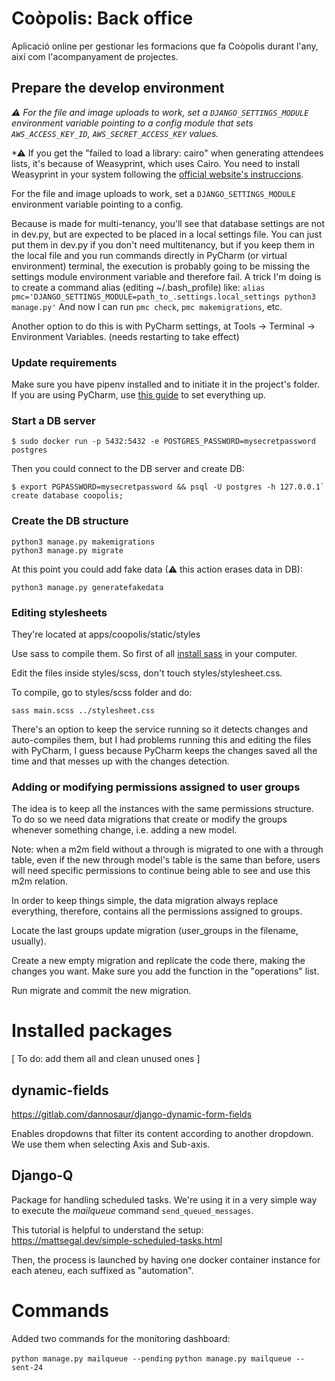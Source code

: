# Coòpolis: Back office

Aplicació online per gestionar les formacions que fa Coòpolis durant l'any, així com l'acompanyament de projectes.

## Prepare the develop environment

*⚠ For the file and image uploads to work, set a `DJANGO_SETTINGS_MODULE` environment variable pointing to a config
module that sets `AWS_ACCESS_KEY_ID`, `AWS_SECRET_ACCESS_KEY` values.*

*⚠ If you get the "failed to load a library: cairo" when generating attendees lists, it's because of Weasyprint,
which uses Cairo.
You need to install Weasyprint in your system following the [official website's instruccions](https://weasyprint.readthedocs.io/en/stable/install.html#macos).

For the file and image uploads to work, set a `DJANGO_SETTINGS_MODULE` environment variable pointing to a config.

Because is made for multi-tenancy, you'll see that database settings are not in dev.py, but are expected to be placed
in a local settings file.
You can just put them in dev.py if you don't need multitenancy, but if you keep them in the local file
and you run commands directly in PyCharm (or virtual environment) terminal, the execution is probably
going to be missing the settings module environment variable and therefore fail.
A trick I'm doing is to create a command alias (editing ~/.bash_profile) like:
`alias pmc='DJANGO_SETTINGS_MODULE=path_to_.settings.local_settings python3 manage.py'`
And now I can run `pmc check`, `pmc makemigrations`, etc. 

Another option to do this is with PyCharm settings, at Tools -> Terminal -> Environment Variables.
(needs restarting to take effect)

### Update requirements

Make sure you have pipenv installed and to initiate it in the project's folder.
If you are using PyCharm, use [this guide](href="https://www.jetbrains.com/help/pycharm/pipenv.html") to set everything up.

### Start a DB server

`$ sudo docker run -p 5432:5432 -e POSTGRES_PASSWORD=mysecretpassword postgres`

Then you could connect to the DB server and create DB:
```
$ export PGPASSWORD=mysecretpassword && psql -U postgres -h 127.0.0.1`
create database coopolis;
```

### Create the DB structure
```
python3 manage.py makemigrations
python3 manage.py migrate
```

At this point you could add fake data (⚠ this action erases data in DB):
```
python3 manage.py generatefakedata
```

### Editing stylesheets

They're located at apps/coopolis/static/styles

Use sass to compile them.
So first of all [install sass](https://sass-lang.com/install) in your computer.

Edit the files inside styles/scss, don't touch styles/stylesheet.css.

To compile, go to styles/scss folder and do:

    sass main.scss ../stylesheet.css
    
There's an option to keep the service running so it detects changes and auto-compiles them, but I had
problems running this and editing the files with PyCharm, I guess because PyCharm keeps the changes
saved all the time and that messes up with the changes detection.

### Adding or modifying permissions assigned to user groups

The idea is to keep all the instances with the same permissions structure.
To do so we need data migrations that create or modify the groups whenever something change, i.e. adding a new model.

Note: when a m2m field without a through is migrated to one with a through table, even if the new through model's table
is the same than before, users will need specific permissions to continue being able to see and use this m2m relation.

In order to keep things simple, the data migration always replace everything, therefore, contains all the permissions
assigned to groups.

Locate the last groups update migration (user_groups in the filename, usually).

Create a new empty migration and replicate the code there, making the changes you want.
Make sure you add the function in the "operations" list.

Run migrate and commit the new migration.

# Installed packages

[ To do: add them all and clean unused ones ]

## dynamic-fields

https://gitlab.com/dannosaur/django-dynamic-form-fields

Enables dropdowns that filter its content according to another dropdown.
We use them when selecting Axis and Sub-axis.

## Django-Q

Package for handling scheduled tasks.
We're using it in a very simple way to execute the *mailqueue* command
`send_queued_messages`.

This tutorial is helpful to understand the setup:
https://mattsegal.dev/simple-scheduled-tasks.html

Then, the process is launched by having one docker container instance for each
ateneu, each suffixed as "automation".

# Commands

Added two commands for the monitoring dashboard:

`python manage.py mailqueue --pending`
`python manage.py mailqueue --sent-24`


